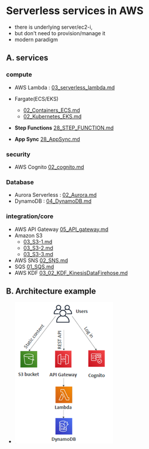 # Serverless services in AWS
- there is underlying server/ec2-i,
- but don't need to provision/manage it
- modern paradigm

## A. services
### compute
  - AWS Lambda : [03_serverless_lambda.md](../01_compute/03_lambda-01-saa)
  - Fargate(ECS/EKS) 
    - [02_Containers_ECS.md](../01_compute/02_Containers_ECS.md)
    - [02_Kubernetes_EKS.md](../01_compute/02_Kubernetes_EKS.md)
    
  - **Step Functions** [28_STEP_FUNCTION.md](../00_DVA-C02/28_STEP_FUNCTION.md)
  - **App Sync**  [28_AppSync.md](../00_DVA-C02/28_AppSync.md)

### security
  - AWS Cognito [02_cognito.md](../06_Security/02_1_cognito_SAA)

### Database
  - Aurora Serverless : [02_Aurora.md](../03_database/02_Aurora.md)
  - DynamoDB : [04_DynamoDB.md](../03_database/04_1_DynamoDB_SSA)

### integration/core
- AWS API Gateway [05_API_gateway.md](../04_network/05_1_API_gateway_SAA)
- Amazon S3
  - [03_S3-1.md](../02_storage/03_S3-1.md)
  - [03_S3-2.md](../02_storage/03_S3-2.md)
  - [03_S3-3.md](../02_storage/03_S3-3.md)
- AWS SNS  [02_SNS.md](../05_decoupling/02_SNS.md)
- SQS [01_SQS.md](../05_decoupling/01_SQS.md)
- AWS KDF [03_02_KDF_KinesisDataFirehose.md](../05_decoupling/03_02_KDF_KinesisDataFirehose.md)

## B. Architecture example
- ![img.png](../99_img/compute/lambda/img.png)
